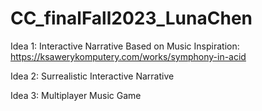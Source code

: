 # CC_finalFall2023_LunaChen
 
Idea 1: Interactive Narrative Based on Music
Inspiration: https://ksawerykomputery.com/works/symphony-in-acid

Idea 2: Surrealistic Interactive Narrative

Idea 3: Multiplayer Music Game